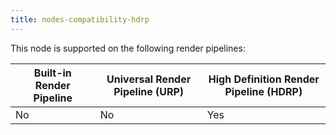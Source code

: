 ```yaml
---
title: nodes-compatibility-hdrp
---
```


This node is supported on the following render pipelines:

<table>
<thead>
<tr>
<th><strong>Built-in Render Pipeline</strong></th>
<th><strong>Universal Render Pipeline (URP)</strong></th>
<th><strong>High Definition Render Pipeline (HDRP)</strong></th>
</tr>
</thead>
<tbody>
<tr>
<td>No</td>
<td>No</td>
<td>Yes</td>
</tr>
</tbody>
</table>

